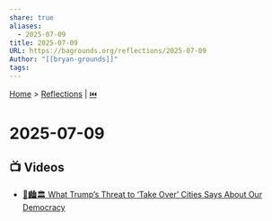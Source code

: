 ```yaml
---
share: true
aliases:
  - 2025-07-09
title: 2025-07-09
URL: https://bagrounds.org/reflections/2025-07-09
Author: "[[bryan-grounds]]"
tags: 
---
```

[Home](../index.md) > [Reflections](./index.md) | [⏮️](./2025-07-08.md)  
# 2025-07-09  
## 📺 Videos  
- [👑🏙️🏛️ What Trump’s Threat to ‘Take Over’ Cities Says About Our Democracy](../videos/what-trumps-threat-to-take-over-cities-says-about-our-democracy.md)